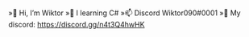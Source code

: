 »👋 Hi, I’m Wiktor 
»🌱 I learning C#
»📫 Discord Wiktor090#0001
»💬 My discord: https://discord.gg/n4t3Q4hwHK
